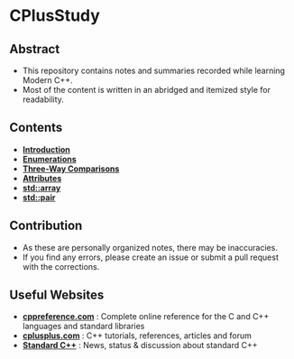 # CPlusStudy

## Abstract

- This repository contains notes and summaries recorded while learning Modern C++.
- Most of the content is written in an abridged and itemized style for readability.

## Contents

- **[Introduction](/Contents/Introduction/Introduction.md)**
- **[Enumerations](/Contents/Enumerations/Enumerations.md)**
- **[Three-Way Comparisons](</Contents/Three-Way Comparisons/Three-Way Comparisons.md>)**
- **[Attributes](/Contents/Attributes/Attributes.md)**
- **[std::array](/Contents/std_array/std_array.md)**
- **[std::pair](/Contents/std_pair/std_pair.md)**

## Contribution

- As these are personally organized notes, there may be inaccuracies.
- If you find any errors, please create an issue or submit a pull request with the corrections.

## Useful Websites

- **[cppreference.com](https://en.cppreference.com/w/)** : Complete online reference for the C and C++ languages and standard libraries
- **[cplusplus.com](https://cplusplus.com/)** : C++ tutorials, references, articles and forum
- **[Standard C++](https://isocpp.org/)** : News, status & discussion about standard C++